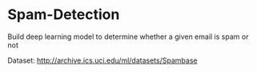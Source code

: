 # Spam-Detection

Build deep learning model to determine whether a given email is spam or not

Dataset: http://archive.ics.uci.edu/ml/datasets/Spambase

